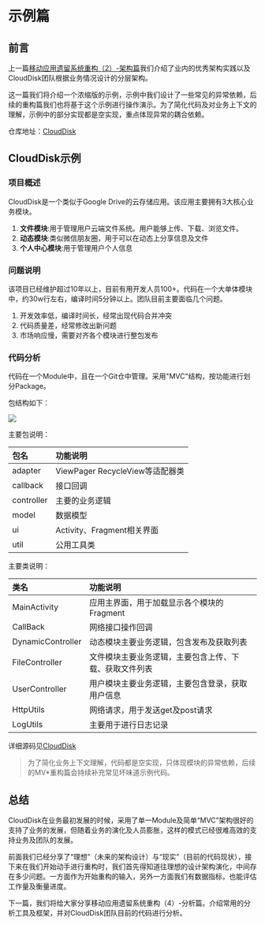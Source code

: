 # 示例篇

## 前言

上一篇[移动应用遗留系统重构（2）-架构篇](https://juejin.cn/post/6945313969556946980)我们介绍了业内的优秀架构实践以及CloudDisk团队根据业务情况设计的分层架构。

这一篇我们将介绍一个浓缩版的示例，示例中我们设计了一些常见的异常依赖，后续的重构篇我们也将基于这个示例进行操作演示。为了简化代码及对业务上下文的理解，示例中的部分实现都是空实现，重点体现异常的耦合依赖。

仓库地址：[CloudDisk](https://github.com/junbin1011/CloudDisk)

## CloudDisk示例

### 项目概述

CloudDisk是一个类似于Google Drive的云存储应用。该应用主要拥有3大核心业务模块。

1. **文件模块**:用于管理用户云端文件系统。用户能够上传、下载、浏览文件。
2. **动态模块**:类似微信朋友圈，用于可以在动态上分享信息及文件
3. **个人中心模块**:用于管理用户个人信息

### 问题说明

该项目已经维护超过10年以上，目前有用开发人员100+。代码在一个大单体模块中，约30w行左右，编译时间5分钟以上。团队目前主要面临几个问题。

1. 开发效率低，编译时间长，经常出现代码合并冲突
2. 代码质量差，经常修改出新问题
3. 市场响应慢，需要对齐各个模块进行整包发布

### 代码分析

代码在一个Module中，且在一个Git仓中管理。采用"MVC"结构，按功能进行划分Package。

包结构如下：

![](https://p3-juejin.byteimg.com/tos-cn-i-k3u1fbpfcp/95e0f4f6180e4376877145ae5dd208f8~tplv-k3u1fbpfcp-zoom-1.image)

主要包说明：

| 包名 | 功能说明 |
| :--- | :--- |
| adapter | ViewPager RecycleView等适配器类 |
| callback | 接口回调 |
| controller | 主要的业务逻辑 |
| model | 数据模型 |
| ui | Activity、Fragment相关界面 |
| util | 公用工具类 |

主要类说明：

| 类名 | 功能说明 |
| :--- | :--- |
| MainActivity | 应用主界面，用于加载显示各个模块的Fragment |
| CallBack | 网络接口操作回调 |
| DynamicController | 动态模块主要业务逻辑，包含发布及获取列表 |
| FileController | 文件模块主要业务逻辑，主要包含上传、下载、获取文件列表 |
| UserController | 用户模块主要业务逻辑，主要包含登录，获取用户信息 |
| HttpUtils | 网络请求，用于发送get及post请求 |
| LogUtils | 主要用于进行日志记录 |

详细源码见[CloudDisk](https://github.com/junbin1011/CloudDisk)

> 为了简化业务上下文理解，代码都是空实现，只体现模块的异常依赖，后续的MV\*重构篇会持续补充常见坏味道示例代码。

## 总结

CloudDisk在业务最初发展的时候，采用了单一Module及简单“MVC”架构很好的支持了业务的发展，但随着业务的演化及人员膨胀，这样的模式已经很难高效的支持业务及团队的发展。

前面我们已经分享了“理想”（未来的架构设计）与“现实”（目前的代码现状），接下来在我们开始动手进行重构时，我们首先得知道往理想的设计架构演化，中间存在多少问题。一方面作为开始重构的输入，另外一方面我们有数据指标，也能评估工作量及衡量进度。

下一篇，我们将给大家分享移动应用遗留系统重构（4）-分析篇。介绍常用的分析工具及框架，并对CloudDisk团队目前的代码进行分析。

